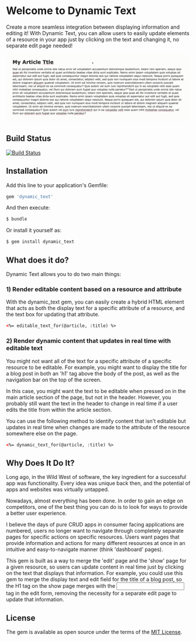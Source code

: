 # Welcome to Dynamic Text
Create a more seamless integration between displaying information and editing it! With Dynamic Text, you can allow users to easily update elements of a resource in your app just by clicking on the text and changing it, no separate edit page needed!

![](dynamic-text-in-action.gif)

## Build Status
[![Build Status](https://travis-ci.org/JoshHadik/dynamic_text.svg?branch=master)](https://travis-ci.org/JoshHadik/dynamic_text)

## Installation
Add this line to your application's Gemfile:

```ruby
gem 'dynamic_text'
```

And then execute:
```bash
$ bundle
```

Or install it yourself as:
```bash
$ gem install dynamic_text
```

## What does it do?

Dynamic Text allows you to do two main things:

### 1) Render editable content based on a resource and attribute

With the dynamic_text gem, you can easily create a hybrid HTML element that acts as both the display text for a specific attribute of a resource, and the text box for updating that attribute.

```html
<%= editable_text_for(@article, :title) %>
```

### 2) Render dynamic content that updates in real time with editable text

You might not want all of the text for a specific attribute of a specific resource to be editable. For example, you might want to display the title for a blog post in both an 'h1' tag above the body of the post, as well as the navigation bar on the top of the screen.

In this case, you might want the text to be editable when pressed on in the main article section of the page, but not in the header. However, you probably still want the text in the header to change in real time if a user edits the title from within the article section.

You can use the following method to identify content that isn't editable but updates in real time when changes are made to the attribute of the resource somewhere else on the page.

```html
<%= dynamic_text_for(@article, :title) %>
```

## Why Does It Do It?

Long ago, in the Wild West of software, the key ingredient for a successful app was functionality. Every idea was unique back then, and the potential of apps and websites was virtually untapped.

Nowadays, almost everything has been done. In order to gain an edge on competitors, one of the best thing you can do is to look for ways to provide a better user experience.

I believe the days of pure CRUD apps in consumer facing applications are numbered, users no longer want to navigate through completely separate pages for specific actions on specific resources. Users want pages that provide information and actions for many different resources at once in an intuitive and easy-to-navigate manner (think 'dashboard' pages).

This gem is built as a way to merge the 'edit' page and the 'show' page for a given resource, so users can update content in real time just by clicking on the text that displays that information. For example, you could use this gem to merge the display text and edit field for the title of a blog post, so the H1 tag on the show page merges with the <input type='text'> tag in the edit form, removing the necessity for a separate edit page to update that information.

## License
The gem is available as open source under the terms of the [MIT License](https://opensource.org/licenses/MIT).
